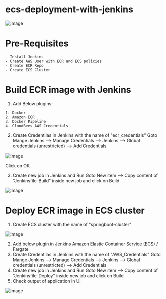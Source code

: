 # ecs-deployment-with-jenkins

  ![image](https://user-images.githubusercontent.com/58024415/113471615-248c6100-947b-11eb-9e68-02fa557c09d9.png)

# Pre-Requisites
    - Install Jenkins
    - Create AWS User with ECR and ECS policies
    - Create ECR Repo
    - Create ECS Cluster
 # Build ECR image with Jenkins
   1. Add Below plugins:
   
    1. Docker
    2. Amazon ECR
    3. Docker Pipeline
    4. CloudBees AWS Credentials

  2. Create Credentilas in Jenkins with the name of "ecr_credentials"
     Goto Mange Jenkins --> Manage Credentials  -->  Jenkins  -->  Global credentials (unrestricted)  -->  Add Credentials
  
  ![image](https://user-images.githubusercontent.com/58024415/113471683-a8464d80-947b-11eb-829c-1efb2ddfbfcc.png)

  Click on OK
  
  3. Create new job in Jenkins and Run
     Goto New item --> Copy content of "Jenkinsfile-Build" inside new job and click on Build

  ![image](https://user-images.githubusercontent.com/58024415/113471739-0a06b780-947c-11eb-944c-4dbffb8745bb.png) 

# Deploy ECR image in ECS cluster
  1. Create ECS cluster with the name of "springboot-cluster"

  ![image](https://user-images.githubusercontent.com/58024415/113471763-41756400-947c-11eb-9462-c37ad92ff328.png) 

  2. Add below plugin in Jenkins
     Amazon Elastic Container Service (ECS) / Fargate
  3. Create Credentilas in Jenkins with the name of "AWS_Credentials"
     Goto Mange Jenkins  -->  Manage Credentials  -->  Jenkins  -->  Global credentials (unrestricted)  -->  Add Credentials
  4. Create new job in Jenkins and Run
     Goto New item --> Copy content of "Jenkinsfile-Deploy" inside new job and click on Build
  5. Check output of application in UI
  
  ![image](https://user-images.githubusercontent.com/58024415/113471821-a9c44580-947c-11eb-8564-809361857a38.png)
